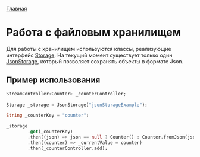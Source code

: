 [Главная](../main.md)

# Работа с файловым хранилищем

Для работы с хранилищем используются классы, реализующие интерфейс [Storage][storage_link]. На текущий момент существует только один [JsonStorage][json_storage_link], который позволяет сохранять объекты в формате Json.

## Пример использования

```dart
StreamController<Counter> _counterController;
 
Storage _storage = JsonStorage("jsonStorageExample");

String _counterKey = "counter";

_storage
        .get(_counterKey)
        .then((json) => json == null ? Counter() : Counter.fromJson(json))
        .then((counter) => _currentValue = counter)
        .then(_counterController.add);
```

[json_storage_link]:../../packages/storage/lib/impl/json_storage.dart
[storage_link]:../../packages/storage/lib/base/storage.dart
